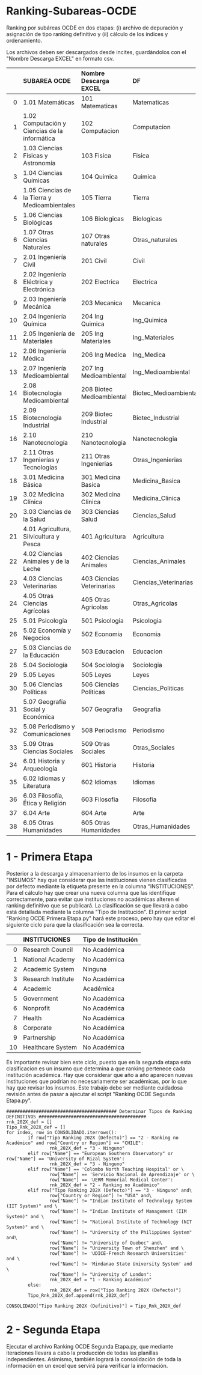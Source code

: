 # Ranking-Subareas-OCDE


Ranking por subáreas OCDE en dos etapas: (i) archivo de depuración y asignación de tipo ranking definitivo y (ii) cálculo de los índices y ordenamiento.

Los archivos deben ser descargados desde incites, guardándolos con el "Nombre Descarga EXCEL" en formato csv.

|    | SUBAREA OCDE                                  | Nombre Descarga EXCEL     | DF                    |   COD SUBAREA |
|---:|:----------------------------------------------|:--------------------------|:----------------------|--------------:|
|  0 | 1.01 Matemáticas                              | 101 Matematicas           | Matematicas           |          1.01 |
|  1 | 1.02 Computación y Ciencias de la informática | 102 Computacion           | Computacion           |          1.02 |
|  2 | 1.03 Ciencias Físicas y Astronomía            | 103 Fisica                | Fisica                |          1.03 |
|  3 | 1.04 Ciencias Químicas                        | 104 Quimica               | Quimica               |          1.04 |
|  4 | 1.05 Ciencias de la Tierra y Medioambientales | 105 Tierra                | Tierra                |          1.05 |
|  5 | 1.06 Ciencias Biológicas                      | 106 Biologicas            | Biologicas            |          1.06 |
|  6 | 1.07 Otras Ciencias Naturales                 | 107 Otras naturales       | Otras_naturales       |          1.07 |
|  7 | 2.01 Ingeniería Civil                         | 201 Civil                 | Civil                 |          2.01 |
|  8 | 2.02 Ingeniería Eléctrica y Electrónica       | 202 Electrica             | Electrica             |          2.02 |
|  9 | 2.03 Ingeniería Mecánica                      | 203 Mecanica              | Mecanica              |          2.03 |
| 10 | 2.04 Ingeniería Química                       | 204 Ing Quimica           | Ing_Quimica           |          2.04 |
| 11 | 2.05 Ingeniería de Materiales                 | 205 Ing Materiales        | Ing_Materiales        |          2.05 |
| 12 | 2.06 Ingeniería Médica                        | 206 Ing Medica            | Ing_Medica            |          2.06 |
| 13 | 2.07 Ingeniería Medioambiental                | 207 Ing Medioambiental    | Ing_Medioambiental    |          2.07 |
| 14 | 2.08 Biotecnología Medioambiental             | 208 Biotec Medioambiental | Biotec_Medioambiental |          2.08 |
| 15 | 2.09 Biotecnología Industrial                 | 209 Biotec Industrial     | Biotec_Industrial     |          2.09 |
| 16 | 2.10 Nanotecnología                           | 210 Nanotecnologia        | Nanotecnologia        |          2.1  |
| 17 | 2.11 Otras Ingenierías y Tecnologías          | 211 Otras Ingenierias     | Otras_Ingenierias     |          2.11 |
| 18 | 3.01 Medicina Básica                          | 301 Medicina Basica       | Medicina_Basica       |          3.01 |
| 19 | 3.02 Medicina Clínica                         | 302 Medicina Clinica      | Medicina_Clinica      |          3.02 |
| 20 | 3.03 Ciencias de la Salud                     | 303 Ciencias Salud        | Ciencias_Salud        |          3.03 |
| 21 | 4.01 Agricultura, Silvicultura y Pesca        | 401 Agricultura           | Agricultura           |          4.01 |
| 22 | 4.02 Ciencias Animales y de la Leche          | 402 Ciencias Animales     | Ciencias_Animales     |          4.02 |
| 23 | 4.03 Ciencias Veterinarias                    | 403 Ciencias Veterinarias | Ciencias_Veterinarias |          4.03 |
| 24 | 4.05 Otras Ciencias Agrícolas                 | 405 Otras Agricolas       | Otras_Agricolas       |          4.05 |
| 25 | 5.01 Psicología                               | 501 Psicologia            | Psicologia            |          5.01 |
| 26 | 5.02 Economía y Negocios                      | 502 Economia              | Economia              |          5.02 |
| 27 | 5.03 Ciencias de la Educación                 | 503 Educacion             | Educacion             |          5.03 |
| 28 | 5.04 Sociología                               | 504 Sociologia            | Sociologia            |          5.04 |
| 29 | 5.05 Leyes                                    | 505 Leyes                 | Leyes                 |          5.05 |
| 30 | 5.06 Ciencias Políticas                       | 506 Ciencias Politicas    | Ciencias_Politicas    |          5.06 |
| 31 | 5.07 Geografía Social y Económica             | 507 Geografia             | Geografia             |          5.07 |
| 32 | 5.08 Periodismo y Comunicaciones              | 508 Periodismo            | Periodismo            |          5.08 |
| 33 | 5.09 Otras Ciencias Sociales                  | 509 Otras Sociales        | Otras_Sociales        |          5.09 |
| 34 | 6.01 Historia y Arqueología                   | 601 Historia              | Historia              |          6.01 |
| 35 | 6.02 Idiomas y Literatura                     | 602 Idiomas               | Idiomas               |          6.02 |
| 36 | 6.03 Filosofía, Ética y Religión              | 603 Filosofia             | Filosofia             |          6.03 |
| 37 | 6.04 Arte                                     | 604 Arte                  | Arte                  |          6.04 |
| 38 | 6.05 Otras Humanidades                        | 605 Otras Humanidades     | Otras_Humanidades     |          6.05 |




# **1 - Primera Etapa**


Posterior a la descarga y almacenamiento de los insumos en la carpeta "INSUMOS" hay que considerar que las instituciones vienen clasificadas por defecto mediante la etiqueta presente en la columna "INSTITUCIONES". Para el cálculo hay que crear una nueva columna que las identifique correctamente, para evitar que instituciones no académicas alteren el ranking definitivo que se publicará. La clasificación se que llevará a cabo está detallada mediante la columna "Tipo de Institución". El primer script "Ranking OCDE Primera Etapa.py" hará este proceso, pero hay que editar el siguiente ciclo para que la clasificación sea la correcta. 


|    | INSTITUCIONES      | Tipo de Institución   |
|---:|:-------------------|:----------------------|
|  0 | Research Council   | No Académica          |
|  1 | National Academy   | No Académica          |
|  2 | Academic System    | Ninguna               |
|  3 | Research Institute | No Académica          |
|  4 | Academic           | Académica             |
|  5 | Government         | No Académica          |
|  6 | Nonprofit          | No Académica          |
|  7 | Health             | No Académica          |
|  8 | Corporate          | No Académica          |
|  9 | Partnership        | No Académica          |
| 10 | Healthcare System  | No Académica          |


Es importante revisar bien este ciclo, puesto que en la segunda etapa esta clasificacion es un insumo que determina a que ranking pertenece cada institución académica. Hay que considerar que año a año aparecen nuevas instituciones que podrian no necesariamente ser académicas, por lo que hay que revisar los insumos. Este trabajo debe ser mediante cuidadosa revisión antes de pasar a ajecutar el script "Ranking OCDE Segunda Etapa.py". 

```
######################################### Determinar Tipos de Ranking DEFINITIVOS ########################################
rnk_202X_def = []
Tipo_Rnk_202X_def = []
for index, row in CONSOLIDADO.iterrows():
        if row["Tipo Ranking 202X (Defecto)"] == "2 - Ranking no Académico" and row["Country or Region"] == "CHILE":
                rnk_202X_def = "3 - Ninguno"
        elif row["Name"] == "European Southern Observatory" or row["Name"] == 'University of Rizal System':
                rnk_202X_def = "3 - Ninguno"
        elif row["Name"] == 'Colombo North Teaching Hospital' or \
                row["Name"] == 'Servicio Nacional de Aprendizaje' or \
                row["Name"] == 'UERM Memorial Medical Center':
                rnk_202X_def = "2 - Ranking no Académico"
        elif row["Tipo Ranking 202X (Defecto)"] == "3 - Ninguno" and\
                row["Country or Region"] != "USA" and\
                row["Name"] != "Indian Institute of Technology System (IIT System)" and \
                row["Name"] != "Indian Institute of Management (IIM System)" and \
                row["Name"] != "National Institute of Technology (NIT System)" and \
                row["Name"] != "University of the Philippines System" and\
                row["Name"] != "University of Quebec" and\
                row["Name"] != "University Town of Shenzhen" and \
                row["Name"] != 'UDICE-French Research Universities' and \
                row["Name"] != 'Mindanao State University System' and \
                row["Name"] != "University of London":
                rnk_202X_def = "1 - Ranking Académico"
        else:
                rnk_202X_def = row["Tipo Ranking 202X (Defecto)"]
        Tipo_Rnk_202X_def.append(rnk_202X_def)

CONSOLIDADO["Tipo Ranking 202X (Definitivo)"] = Tipo_Rnk_202X_def
```

# **2 - Segunda Etapa**


Ejecutar el archivo Ranking OCDE Segunda Etapa.py, que mediante iteraciones llevara a cabo la producción de todas las planillas independientes. Asimismo, también logrará la consolidación de toda la información en un excel que servirá para verificar la información.
